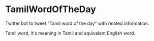 # TamilWordOfTheDay
Twitter bot to tweet "Tamil word of the day" with related information. 

Tamil word, it's meaning in Tamil and equivalent English word. 
